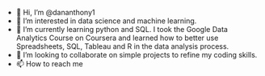 - 👋 Hi, I’m @dananthony1
- 👀 I’m interested in data science and machine learning.
- 🌱 I’m currently learning python and SQL. I took the Google Data Analytics Course on Coursera and learned how to better use Spreadsheets, SQL, Tableau and R in the data analysis process.
- 💞️ I’m looking to collaborate on simple projects to refine my coding skills.
- 📫 How to reach me 

<!---
dananthony1/dananthony1 is a ✨ special ✨ repository because its `README.md` (this file) appears on your GitHub profile.
You can click the Preview link to take a look at your changes.
--->

